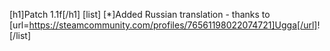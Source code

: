 [h1]Patch 1.1f[/h1]
[list]
[*]Added Russian translation - thanks to [url=https://steamcommunity.com/profiles/76561198022074721]Ugga[/url]!
[/list]